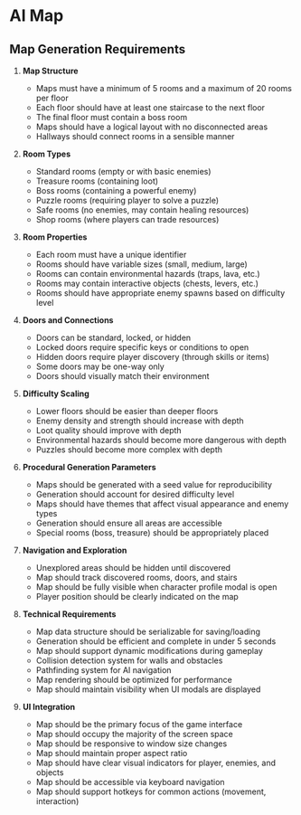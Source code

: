 # AI Map
## Map Generation Requirements

1. **Map Structure**
   - Maps must have a minimum of 5 rooms and a maximum of 20 rooms per floor
   - Each floor should have at least one staircase to the next floor
   - The final floor must contain a boss room
   - Maps should have a logical layout with no disconnected areas
   - Hallways should connect rooms in a sensible manner

2. **Room Types**
   - Standard rooms (empty or with basic enemies)
   - Treasure rooms (containing loot)
   - Boss rooms (containing a powerful enemy)
   - Puzzle rooms (requiring player to solve a puzzle)
   - Safe rooms (no enemies, may contain healing resources)
   - Shop rooms (where players can trade resources)

3. **Room Properties**
   - Each room must have a unique identifier
   - Rooms should have variable sizes (small, medium, large)
   - Rooms can contain environmental hazards (traps, lava, etc.)
   - Rooms may contain interactive objects (chests, levers, etc.)
   - Rooms should have appropriate enemy spawns based on difficulty level

4. **Doors and Connections**
   - Doors can be standard, locked, or hidden
   - Locked doors require specific keys or conditions to open
   - Hidden doors require player discovery (through skills or items)
   - Some doors may be one-way only
   - Doors should visually match their environment

5. **Difficulty Scaling**
   - Lower floors should be easier than deeper floors
   - Enemy density and strength should increase with depth
   - Loot quality should improve with depth
   - Environmental hazards should become more dangerous with depth
   - Puzzles should become more complex with depth

6. **Procedural Generation Parameters**
   - Maps should be generated with a seed value for reproducibility
   - Generation should account for desired difficulty level
   - Maps should have themes that affect visual appearance and enemy types
   - Generation should ensure all areas are accessible
   - Special rooms (boss, treasure) should be appropriately placed

7. **Navigation and Exploration**
   - Unexplored areas should be hidden until discovered
   - Map should track discovered rooms, doors, and stairs
   - Map should be fully visible when character profile modal is open
   - Player position should be clearly indicated on the map

8. **Technical Requirements**
   - Map data structure should be serializable for saving/loading
   - Generation should be efficient and complete in under 5 seconds
   - Map should support dynamic modifications during gameplay
   - Collision detection system for walls and obstacles
   - Pathfinding system for AI navigation
   - Map rendering should be optimized for performance
   - Map should maintain visibility when UI modals are displayed

9. **UI Integration**
   - Map should be the primary focus of the game interface
   - Map should occupy the majority of the screen space
   - Map should be responsive to window size changes
   - Map should maintain proper aspect ratio
   - Map should have clear visual indicators for player, enemies, and objects
   - Map should be accessible via keyboard navigation
   - Map should support hotkeys for common actions (movement, interaction)